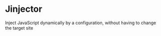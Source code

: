 # Jinjector
Inject JavaScript dynamically by a configuration, without having to change the target site
